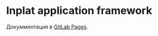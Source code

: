 Inplat application framework
============================

Докумментация в [GitLab Pages](https://inplat.pages.app.ipl/ipapp/).



